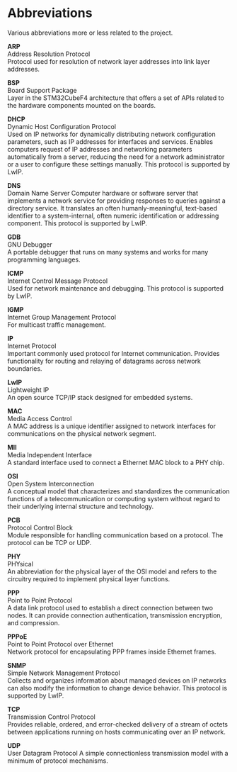 # Abbreviations #
Various abbreviations more or less related to the project.  

**ARP**  
Address Resolution Protocol  
Protocol used for resolution of network layer addresses into link layer addresses.  

**BSP**  
Board Support Package  
Layer in the STM32CubeF4 architecture that offers a set of APIs related to the hardware components mounted on the boards.  

**DHCP**  
Dynamic Host Configuration Protocol  
Used on IP networks for dynamically distributing network configuration parameters, such as IP addresses for interfaces and services. Enables computers request of IP addresses and networking parameters automatically from a server, reducing the need for a network administrator or a user to configure these settings manually. This protocol is supported by LwIP.

**DNS**  
Domain Name Server
Computer hardware or software server that implements a network service for providing responses to queries against a directory service. It translates an often humanly-meaningful, text-based identifier to a system-internal, often numeric identification or addressing component. This protocol is supported by LwIP.  

**GDB**  
GNU Debugger  
A portable debugger that runs on many systems and works for many programming languages.  

**ICMP**  
Internet Control Message Protocol  
Used for network maintenance and debugging. This protocol is supported by LwIP.  

**IGMP**  
Internet Group Management Protocol  
For multicast traffic management.  

**IP**  
Internet Protocol  
Important commonly used protocol for Internet communication. Provides functionality for routing and relaying of datagrams across network boundaries.

**LwIP**  
Lightweight IP  
An open source TCP/IP stack designed for embedded systems.  

**MAC**  
Media Access Control  
A MAC address is a unique identifier assigned to network interfaces for communications on the physical network segment.  

**MII**  
Media Independent Interface  
A standard interface used to connect a Ethernet MAC block to a PHY chip.  

**OSI**  
Open System Interconnection  
A conceptual model that characterizes and standardizes the communication functions of a telecommunication or computing system without regard to their underlying internal structure and technology.

**PCB**  
Protocol Control Block  
Module responsible for handling communication based on a protocol. The protocol can be TCP or UDP.  

**PHY**  
PHYsical  
An abbreviation for the physical layer of the OSI model and refers to the circuitry required to implement physical layer functions.  

**PPP**  
Point to Point Protocol  
A data link protocol used to establish a direct connection between two nodes. It can provide connection authentication, transmission encryption, and compression.  

**PPPoE**  
Point to Point Protocol over Ethernet  
Network protocol for encapsulating PPP frames inside Ethernet frames.  

**SNMP**  
Simple Network Management Protocol  
Collects and organizes information about managed devices on IP networks can also modify the information to change device behavior. This protocol is supported by LwIP.    

**TCP**  
Transmission Control Protocol  
Provides reliable, ordered, and error-checked delivery of a stream of octets between applications running on hosts communicating over an IP network.  

**UDP**  
User Datagram Protocol
A simple connectionless transmission model with a minimum of protocol mechanisms.  
